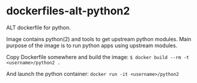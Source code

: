dockerfiles-alt-python2
=======================

ALT dockerfile for python.

Image contains python(2) and tools to get upstream python modules. Main purpose
of the image is to run python apps using upstream modules.

Copy Dockerfile somewhere and build the image:
`$ docker build --rm -t <username>/python2 .`

And launch the python container:
`docker run -it <username>/python2`
